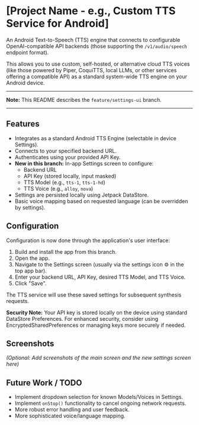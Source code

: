 # [Project Name - e.g., Custom TTS Service for Android]

An Android Text-to-Speech (TTS) engine that connects to configurable OpenAI-compatible API backends (those supporting the `/v1/audio/speech` endpoint format).

This allows you to use custom, self-hosted, or alternative cloud TTS voices (like those powered by Piper, CoquiTTS, local LLMs, or other services offering a compatible API) as a standard system-wide TTS engine on your Android device.

---

**Note:** This README describes the `feature/settings-ui` branch.

---

## Features

* Integrates as a standard Android TTS Engine (selectable in device Settings).
* Connects to your specified backend URL.
* Authenticates using your provided API Key.
* **New in this branch:** In-app Settings screen to configure:
    * Backend URL
    * API Key (stored locally, input masked)
    * TTS Model (e.g., `tts-1`, `tts-1-hd`)
    * TTS Voice (e.g., `alloy`, `nova`)
* Settings are persisted locally using Jetpack DataStore.
* Basic voice mapping based on requested language (can be overridden by settings).

## Configuration

Configuration is now done through the application's user interface:

1.  Build and install the app from this branch.
2.  Open the app.
3.  Navigate to the Settings screen (usually via the settings icon ⚙️ in the top app bar).
4.  Enter your backend URL, API Key, desired TTS Model, and TTS Voice.
5.  Click "Save".

The TTS service will use these saved settings for subsequent synthesis requests.

**Security Note:** Your API key is stored locally on the device using standard DataStore Preferences. For enhanced security, consider using EncryptedSharedPreferences or managing keys more securely if needed.

## Screenshots

*(Optional: Add screenshots of the main screen and the new settings screen here)*


## Future Work / TODO

* Implement dropdown selection for known Models/Voices in Settings.
* Implement `onStop()` functionality to cancel ongoing network requests.
* More robust error handling and user feedback.
* More sophisticated voice/language mapping.
